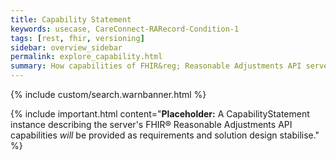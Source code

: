```yaml
---
title: Capability Statement
keywords: usecase, CareConnect-RARecord-Condition-1
tags: [rest, fhir, versioning]
sidebar: overview_sidebar
permalink: explore_capability.html
summary: How capabilities of FHIR&reg; Reasonable Adjustments API server implementations are recorded and served.
---
```

{% include custom/search.warnbanner.html %}

{% include important.html content="**Placeholder:** A CapabilityStatement instance describing the server's FHIR&reg; Reasonable Adjustments API capabilities _will_ be provided as requirements and solution design stabilise." %}